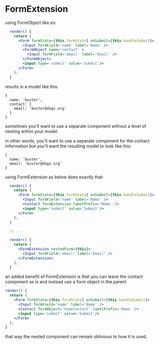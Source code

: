 # FormExtension

using FormObject like so:

```jsx
  render() {
    return (
      <Form formState={this.formState} onSubmit={this.handleSubmit}>
        <Input formField='name' label='Name' />
        <FormObject name='contact' >
          <Input formField='email' label='Email' />
        </FormObject>
        <input type='submit' value='Submit'/>
      </Form>
    );
  }
```

results in a model like this:

```es6
{
  name: 'buster',
  contact: {
    email: 'buster@dogs.org'
  }
}
```

sometimes you'll want to use a separate component without a level of nesting within your model.

in other words, you'll want to use a separate component for the contact information but you'll want the resulting model to look like this:

```es6
{
  name: 'buster',
  email: 'buster@dogs.org'
}
```

using FormExtension as below does exactly that:

```jsx
  render() {
    return (
      <Form formState={this.formState} onSubmit={this.handleSubmit}>
        <Input formField='name' label='Name' />
        <Contact formExtension labelPrefix='Home '/>
        <input type='submit' value='Submit'/>
      </Form>
    );
  }

  // ...

  render() {
    return (
      <FormExtension nestedForm={this}>
        <Input formField='email' label='Email' />
      </FormExtension>
    );
  }
```
an added benefit of FormExtension is that you can leave the contact component as is and instead use a form object in the parent

```jsx
render() {
  return (
    <Form formState={this.formState} onSubmit={this.handleSubmit}>
      <Input formField='name' label='Name' />
      <Contact formObject='homeContact' labelPrefix='Home '/>
      <input type='submit' value='Submit'/>
    </Form>
  );
}
```

that way the nested component can remain oblivious to how it is used.
